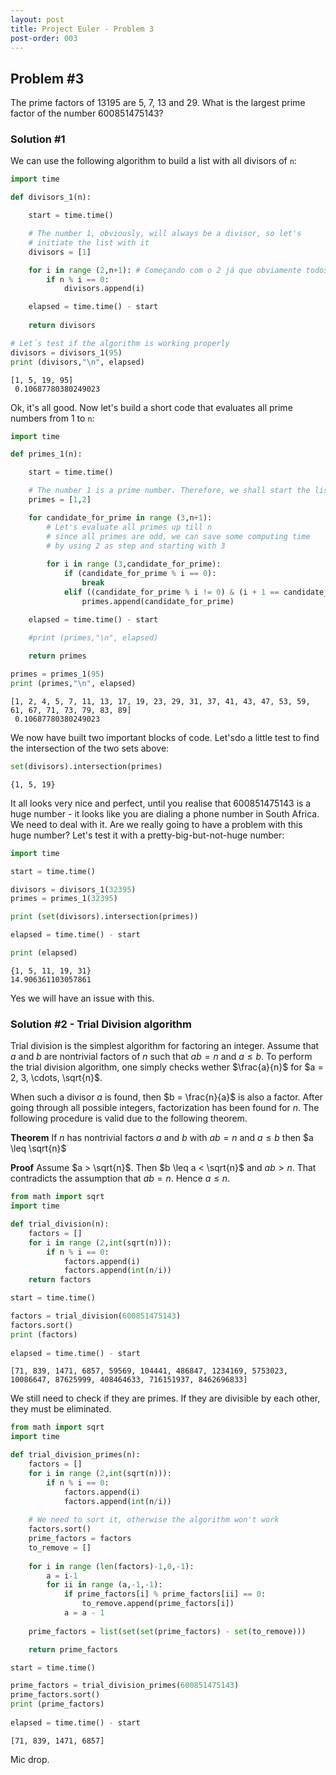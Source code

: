 ```yaml
---
layout: post
title: Project Euler - Problem 3
post-order: 003
---
```



## Problem #3

The prime factors of 13195 are 5, 7, 13 and 29. What is the largest prime factor of the number 600851475143?

### Solution #1

We can use the following algorithm to build a list with all divisors of `n`:


```python
import time

def divisors_1(n):

    start = time.time()

    # The number 1, obviously, will always be a divisor, so let's
    # initiate the list with it
    divisors = [1]

    for i in range (2,n+1): # Começando com o 2 já que obviamente todos são divisíveis por 1
        if n % i == 0:
            divisors.append(i)

    elapsed = time.time() - start
    
    return divisors

# Let´s test if the algorithm is working properly
divisors = divisors_1(95)
print (divisors,"\n", elapsed)
```

    [1, 5, 19, 95] 
     0.10687780380249023


Ok, it's all good. Now let's build a short code that evaluates all prime numbers from 1 to `n`:


```python
import time

def primes_1(n):

    start = time.time()

    # The number 1 is a prime number. Therefore, we shall start the list with it.
    primes = [1,2]

    for candidate_for_prime in range (3,n+1):
        # Let's evaluate all primes up till n
        # since all primes are odd, we can save some computing time
        # by using 2 as step and starting with 3
        
        for i in range (3,candidate_for_prime): 
            if (candidate_for_prime % i == 0):
                break
            elif ((candidate_for_prime % i != 0) & (i + 1 == candidate_for_prime)):
                primes.append(candidate_for_prime)

    elapsed = time.time() - start

    #print (primes,"\n", elapsed)
    
    return primes

primes = primes_1(95)
print (primes,"\n", elapsed)
```

    [1, 2, 4, 5, 7, 11, 13, 17, 19, 23, 29, 31, 37, 41, 43, 47, 53, 59, 61, 67, 71, 73, 79, 83, 89] 
     0.10687780380249023


We now have built two important blocks of code. Let'sdo a little test to find the intersection of the two sets above:


```python
set(divisors).intersection(primes)
```




    {1, 5, 19}



It all looks very nice and perfect, until you realise that 600851475143 is a huge number - it looks like you are dialing a phone number in South Africa. We need to deal with it. Are we really going to have a problem with this huge number? Let's test it with a pretty-big-but-not-huge number:


```python
import time

start = time.time()

divisors = divisors_1(32395)
primes = primes_1(32395)

print (set(divisors).intersection(primes))

elapsed = time.time() - start

print (elapsed)
```

    {1, 5, 11, 19, 31}
    14.906361103057861


Yes we will have an issue with this.

### Solution #2 - Trial Division algorithm

Trial division is the simplest algorithm for factoring an integer. Assume that $a$ and $b$ are nontrivial factors of $n$ such that $ab = n$ and $a \leq b$. To perform the trial division algorithm, one simply checks wether $\frac{a}{n}$ for $a = 2, 3, \cdots, \sqrt{n}$. 

When such a divisor $a$ is found, then $b = \frac{n}{a}$ is also a factor. After going through all possible integers, factorization has been found for $n$. The following procedure is valid due to the following theorem.

**Theorem** If $n$ has nontrivial factors $a$ and $b$ with $ab = n$ and $a \leq b$ then $a \leq \sqrt{n}$

**Proof** Assume $a > \sqrt{n}$. Then $b \leq a < \sqrt{n}$ and $ab > n$. That contradicts the assumption that $ab = n$. Hence $a \leq n$.


```python
from math import sqrt
import time

def trial_division(n):
    factors = []
    for i in range (2,int(sqrt(n))):
        if n % i == 0:
            factors.append(i)
            factors.append(int(n/i))
    return factors

start = time.time()

factors = trial_division(600851475143)
factors.sort()
print (factors)
              
elapsed = time.time() - start
```

    [71, 839, 1471, 6857, 59569, 104441, 486847, 1234169, 5753023, 10086647, 87625999, 408464633, 716151937, 8462696833]


We still need to check if they are primes. If they are divisible by each other, they must be eliminated.


```python
from math import sqrt
import time

def trial_division_primes(n):
    factors = []
    for i in range (2,int(sqrt(n))):
        if n % i == 0:
            factors.append(i)
            factors.append(int(n/i))
    
    # We need to sort it, otherwise the algorithm won't work
    factors.sort()        
    prime_factors = factors
    to_remove = []
    
    for i in range (len(factors)-1,0,-1):
        a = i-1
        for ii in range (a,-1,-1):
            if prime_factors[i] % prime_factors[ii] == 0:
                to_remove.append(prime_factors[i])
            a = a - 1
    
    prime_factors = list(set(set(prime_factors) - set(to_remove)))

    return prime_factors

start = time.time()

prime_factors = trial_division_primes(600851475143)
prime_factors.sort()
print (prime_factors)
              
elapsed = time.time() - start
```

    [71, 839, 1471, 6857]


Mic drop.


